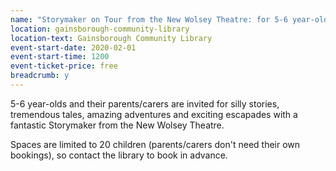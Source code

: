 ```yaml
---
name: "Storymaker on Tour from the New Wolsey Theatre: for 5-6 year-olds"
location: gainsborough-community-library
location-text: Gainsborough Community Library
event-start-date: 2020-02-01
event-start-time: 1200
event-ticket-price: free
breadcrumb: y
---
```


5-6 year-olds and their parents/carers are invited for silly stories, tremendous tales, amazing adventures and exciting escapades with a fantastic Storymaker from the New Wolsey Theatre.

Spaces are limited to 20 children (parents/carers don't need their own bookings), so contact the library to book in advance.
